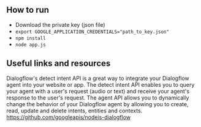 ## How to run

* Download the private key (json file)
* ```export GOOGLE_APPLICATION_CREDENTIALS="path_to_key.json"```
* ```npm install```
* ```node app.js``` 

## Useful links and resources

Dialogflow's detect intent API is a great way to integrate your Dialogflow agent into your website or app. The detect intent API enables you to query your agent with a user's request (audio or text) and receive your agent's response to the user's request.
The agent API allows you to dynamically change the behavior of your Dialogflow agent by allowing you to create, read, update and delete intents, entities and contexts. https://github.com/googleapis/nodejs-dialogflow

